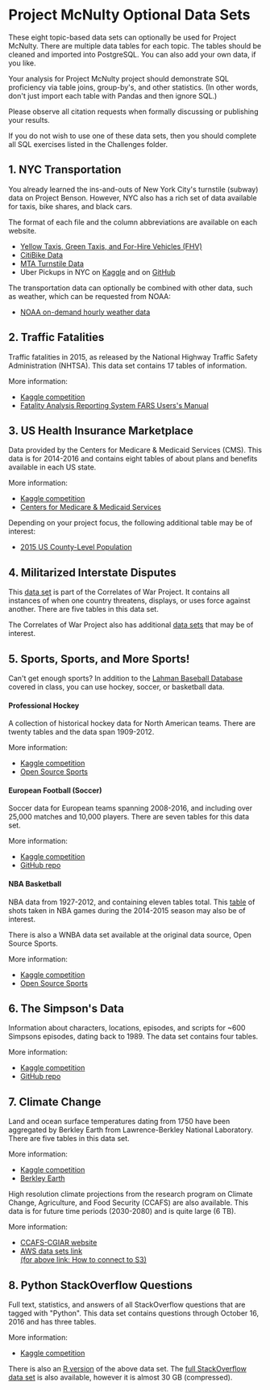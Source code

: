 # Project McNulty Optional Data Sets


These eight topic-based data sets can optionally be used for Project McNulty. There are multiple data tables for each topic. The tables should be cleaned and imported into PostgreSQL. You can also add your own data, if you like.

Your analysis for Project McNulty project should demonstrate SQL proficiency via table joins, group-by's, and other statistics. (In other words, don't just import each table with Pandas and then ignore SQL.) 

Please observe all citation requests when formally discussing or publishing your results.

If you do not wish to use one of these data sets, then you should complete all SQL exercises listed in the Challenges folder.



## 1. NYC Transportation

You already learned the ins-and-outs of New York City's turnstile (subway) data on Project Benson. However, NYC also has a rich set of data available for taxis, bike shares, and black cars.

The format of each file and the column abbreviations are available on each website.

* [Yellow Taxis, Green Taxis, and For-Hire Vehicles (FHV)](http://www.nyc.gov/html/tlc/html/about/trip_record_data.shtml)
* [CitiBike Data](https://s3.amazonaws.com/tripdata/index.html)
* [MTA Turnstile Data](http://web.mta.info/developers/turnstile.html)
* Uber Pickups in NYC on [Kaggle](https://www.kaggle.com/fivethirtyeight/uber-pickups-in-new-york-city) and on [GitHub](https://github.com/fivethirtyeight/uber-tlc-foil-response)

The transportation data can optionally be combined with other data, such as weather, which can be requested from NOAA:  

* [NOAA on-demand hourly weather data](https://www7.ncdc.noaa.gov/CDO/cdopoemain.cmd?datasetabbv=DS3505&countryabbv=&georegionabbv=NAMER&resolution=40)



## 2. Traffic Fatalities

Traffic fatalities in 2015, as released by the National Highway Traffic Safety Administration (NHTSA). This data set contains 17 tables of information. 

More information:  

* [Kaggle competition](https://www.kaggle.com/nhtsa/2015-traffic-fatalities)
* [Fatality Analysis Reporting System FARS Users's Manual](https://crashstats.nhtsa.dot.gov/Api/Public/ViewPublication/812315)



## 3. US Health Insurance Marketplace

Data provided by the Centers for Medicare & Medicaid Services (CMS). This data is for 2014-2016 and contains eight tables of about plans and benefits available in each US state. 

More information:  

* [Kaggle competition](https://www.kaggle.com/hhs/health-insurance-marketplace)
* [Centers for Medicare & Medicaid Services](https://www.cms.gov/cciio/resources/data-resources/marketplace-puf.html)

Depending on your project focus, the following additional table may be of interest:  

* [2015 US County-Level Population](https://www.kaggle.com/stevepalley/us-county-population)



## 4. Militarized Interstate Disputes

This [data set](http://www.correlatesofwar.org/data-sets/MIDs) is part of the Correlates of War Project. It contains all instances of when one country threatens, displays, or uses force against another. There are five tables in this data set. 

The Correlates of War Project also has additional [data sets](http://www.correlatesofwar.org/data-sets/folder_listing) that may be of interest.



## 5. Sports, Sports, and More Sports!

Can't get enough sports? In addition to the [Lahman Baseball Database](http://www.seanlahman.com/baseball-archive/statistics/) covered in class, you can use hockey, soccer, or basketball data.

#### Professional Hockey

A collection of historical hockey data for North American teams. There are twenty tables and the data span 1909-2012. 

More information:  

* [Kaggle competition](https://www.kaggle.com/open-source-sports/professional-hockey-database)
* [Open Source Sports](http://www.opensourcesports.com/hockey/)

#### European Football (Soccer)

Soccer data for European teams spanning 2008-2016, and including over 25,000 matches and 10,000 players. There are seven tables for this data set. 

More information:  

* [Kaggle competition](https://www.kaggle.com/hugomathien/soccer)
* [GitHub repo](https://github.com/hugomathien/football-data-collection/tree/master/footballData)

#### NBA Basketball

NBA data from 1927-2012, and containing eleven tables total. This [table](https://www.kaggle.com/dansbecker/nba-shot-logs) of shots taken in NBA games during the 2014-2015 season may also be of interest.

There is also a WNBA data set available at the original data source, Open Source Sports.

More information:  

* [Kaggle competition](https://www.kaggle.com/open-source-sports/mens-professional-basketball)
* [Open Source Sports](http://www.opensourcesports.com/basketball/)



## 6. The Simpson's Data

Information about characters, locations, episodes, and scripts for ~600 Simpsons episodes, dating back to 1989. The data set contains four tables. 

More information:  

* [Kaggle competition](https://www.kaggle.com/wcukierski/the-simpsons-by-the-data)
* [GitHub repo](https://github.com/toddwschneider/flim-springfield)



## 7. Climate Change

Land and ocean surface temperatures dating from 1750 have been aggregated by Berkley Earth from Lawrence-Berkley National Laboratory. There are five tables in this data set. 

More information:  

* [Kaggle competition](https://www.kaggle.com/berkeleyearth/climate-change-earth-surface-temperature-data)
* [Berkley Earth](http://berkeleyearth.org/data/)


High resolution climate projections from the research program on Climate Change, Agriculture, and Food Security (CCAFS) are also available. This data is for future time periods (2030-2080) and is quite large (6 TB).

More information:  

* [CCAFS-CGIAR website](https://ccafs.cgiar.org/)
* [AWS data sets link](https://aws.amazon.com/datasets/ccafs-climate-data/)  
    [(for above link: How to connect to S3)](http://howto.lintel.in/how-to-mount-aws-s3-bucket-on-linux/)

## 8. Python StackOverflow Questions 

Full text, statistics, and answers of all StackOverflow questions that are tagged with "Python". This data set contains questions through October 16, 2016 and has three tables.

More information:  

* [Kaggle competition](https://www.kaggle.com/stackoverflow/pythonquestions)


There is also an [R version](https://www.kaggle.com/stackoverflow/rquestions) of the above data set. The [full StackOverflow data set](https://archive.org/details/stackexchange) is also available, however it is almost 30 GB (compressed). 
